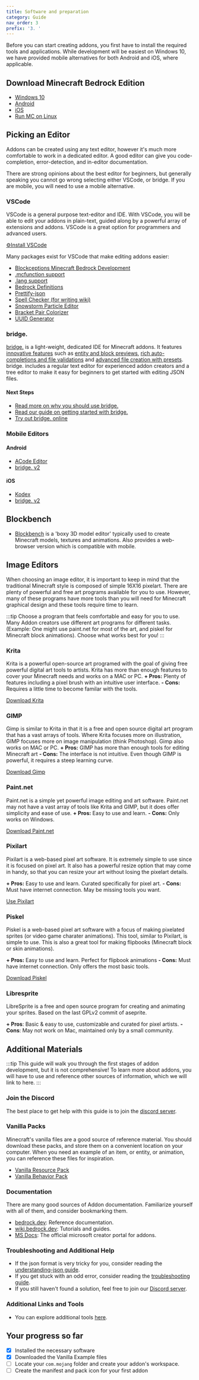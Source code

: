 ```yaml
---
title: Software and preparation
category: Guide
nav_order: 3
prefix: '3. '
---
```


Before you can start creating addons, you first have to install the required tools and applications. While development will be easiest on Windows 10, we have provided mobile alternatives for both Android and iOS, where applicable.

## Download Minecraft Bedrock Edition

-   [Windows 10](https://www.microsoft.com/en-us/p/minecraft-for-windows-10/9nblggh2jhxj?activetab=pivot:overviewtab)
-   [Android](https://play.google.com/store/apps/details?id=com.mojang.minecraftpe&hl=en)
-   [iOS](https://apps.apple.com/us/app/minecraft/id479516143)
-   [Run MC on Linux](https://discord.gg/VJTZ3KaTx6)

## Picking an Editor

Addons can be created using any text editor, however it's much more comfortable to work in a dedicated editor. A good editor can give you code-completion, error-detection, and in-editor documentation.

There are strong opinions about the best editor for beginners, but generally speaking you cannot go wrong selecting either VSCode, or bridge. If you are mobile, you will need to use a mobile alternative.

### VSCode

VSCode is a general purpose text-editor and IDE. With VSCode, you will be able to edit your addons in plain-text, guided along by a powerful array of extensions and addons. VSCode is a great option for programmers and advanced users.

[⚙️Install VSCode](https://code.visualstudio.com/)

<Spoiler title="Configuring VSCode">

Many packages exist for VSCode that make editing addons easier:

-   [Blockceptions Minecraft Bedrock Development](https://marketplace.visualstudio.com/items?itemName=BlockceptionLtd.blockceptionvscodeminecraftbedrockdevelopmentextension)
-   [.mcfunction support](https://marketplace.visualstudio.com/items?itemName=arcensoth.language-mcfunction)
-   [.lang support](https://marketplace.visualstudio.com/items?itemName=zz5840.minecraft-lang-colorizer)
-   [Bedrock Definitions](https://marketplace.visualstudio.com/items?itemName=destruc7i0n.vscode-bedrock-definitions)
-   [Prettify-json](https://marketplace.visualstudio.com/items?itemName=mohsen1.prettify-json)
-   [Spell Checker (for writing wiki)](https://marketplace.visualstudio.com/items?itemName=streetsidesoftware.code-spell-checker)
-   [Snowstorm Particle Editor](https://marketplace.visualstudio.com/items?itemName=JannisX11.snowstorm)
-   [Bracket Pair Colorizer](https://marketplace.visualstudio.com/items?itemName=CoenraadS.bracket-pair-colorizer-2)
-   [UUID Generator](https://marketplace.visualstudio.com/items?itemName=netcorext.uuid-generator)

</Spoiler>

### bridge.

[bridge.](https://bridge-core.app/) is a light-weight, dedicated IDE for Minecraft addons. It features [innovative features](https://bridge-core.app/guide/features/) such as [entity and block previews](https://bridge-core.app/guide/features/index.html#file-previews), [rich auto-completions and file validations](https://bridge-core.app/guide/features/index.html#auto-completions-and-validation) and [advanced file creation with presets](https://bridge-core.app/guide/features/index.html#advanced-file-creation).
bridge. includes a regular text editor for experienced addon creators and a tree editor to make it easy for beginners to get started with editing JSON files.

#### Next Steps
- [Read more on why you should use bridge.](https://bridge-core.app/guide/why-bridge.html)
- [Read our guide on getting started with bridge.](https://bridge-core.app/guide/index.html)
- [Try out bridge. online](https://editor.bridge-core.app/)

### Mobile Editors

#### Android
-  [ACode Editor](https://play.google.com/store/apps/details?id=com.foxdebug.acodefree)
-  [bridge. v2](https://bridge-core.app/)

#### iOS
-  [Kodex](https://apps.apple.com/us/app/kodex/id1038574481)
-  [bridge. v2](https://bridge-core.app/)

## Blockbench

-   [Blockbench](https://blockbench.net/) is a 'boxy 3D model editor' typically used to create Minecraft models, textures and animations. Also provides a web-browser version which is compatible with mobile.

## Image Editors

When choosing an image editor, it is important to keep in mind that the traditional Minecraft style is composed of simple 16X16 pixelart. There are plenty of powerful and free art programs available for you to use. However, many of these programs have more tools than you will need for Minecraft graphical design and these tools require time to learn. 

:::tip
Choose a program that feels comfortable and easy for you to use. Many Addon creators use different art programs for different tasks. (Example: One might use paint․net for most of the art, and piskel for Minecraft block animations). Choose what works best for you! 
:::

### Krita
Krita is a powerful open-source art programed with the goal of giving free powerful digital art tools to artists. Krita has more than enough features to cover your Minecraft needs and works on a MAC or PC.
**+ Pros:** Plenty of features including a pixel brush with an intuitive user interface.
**- Cons:** Requires a little time to become familar with the tools.

[Download Krita](https://krita.org/en/) 

### GIMP
Gimp is similar to Krita in that it is a free and open source digital art program that has a vast arrays of tools. Where Krita focuses more on illustration, GIMP focuses more on image manipulation (think Photoshop). Gimp also works on MAC or PC.
**+ Pros:** GIMP has more than enough tools for editing Minecraft art
**- Cons:** The interface is not intuitive. Even though GIMP is powerful, it requires a steep learning curve.

[Download Gimp](https://www.gimp.org/)

### Paint․net
Paint․net is a simple yet powerful image editing and art software. Paint․net may not have a vast array of tools like Krita and GIMP, but it does offer simplicity and ease of use. 
**+ Pros:** Easy to use and learn.
**- Cons:** Only works on Windows. 

[Download Paint.net](https://www.getpaint.net)

### Pixilart
Pixilart is a web-based pixel art software. It is extremely simple to use since it is focused on pixel art. It also has a powerful resize option that may come in handy, so that you can resize your art without losing the pixelart details.

**+ Pros:** Easy to use and learn. Curated specifically for pixel art.
**- Cons:** Must have internet connection. May be missing tools you want.

[Use Pixilart](https://www.pixilart.com/)

### Piskel
Piskel is a web-based pixel art software with a focus of making pixelated sprites (or video game charater animations). This tool, similar to Pixilart, is simple to use. This is also a great tool for making flipbooks (Minecraft block or skin animations).

**+ Pros:** Easy to use and learn. Perfect for flipbook animations
**- Cons:** Must have internet connection. Only offers the most basic tools.

[Download Piskel](https://www.piskelapp.com/)

### Libresprite

LibreSprite is a free and open source program for creating and animating your sprites. Based on the last GPLv2 commit of aseprite.

**+ Pros**: Basic & easy to use, customizable and curated for pixel artists.
**- Cons**: May not work on Mac, maintained only by a small community.

## Additional Materials

:::tip
This guide will walk you through the first stages of addon development, but it is not comprehensive! To learn more about addons, you will have to use and reference other sources of information, which we will link to here.
:::

### Join the Discord

The best place to get help with this guide is to join the [discord server](/discord).

### Vanilla Packs

Minecraft's vanilla files are a good source of reference material. You should download these packs, and store them on a convenient location on your computer. When you need an example of an item, or entity, or animation, you can reference these files for inspiration.

-   [Vanilla Resource Pack](https://aka.ms/resourcepacktemplate)
-   [Vanilla Behavior Pack](https://aka.ms/behaviorpacktemplate)

### Documentation

There are many good sources of Addon documentation. Familiarize yourself with all of them, and consider bookmarking them.

-   [bedrock.dev](https://bedrock.dev/): Reference documentation.
-   [wiki.bedrock.dev](https://wiki.bedrock.dev/): Tutorials and guides.
-   [MS Docs](https://docs.microsoft.com/en-us/minecraft/creator/): The official microsoft creator portal for addons.

### Troubleshooting and Additional Help

-   If the json format is very tricky for you, consider reading the [understanding-json guide](/guide/understanding-json).
-   If you get stuck with an odd error, consider reading the [troubleshooting guide](/guide/troubleshooting).
-   If you still haven't found a solution, feel free to join our [Discord server](/discord).

### Additional Links and Tools

-   You can explore additional tools [here](/meta/useful-links).

## Your progress so far

<Checklist>

-   [x] Installed the necessary software
-   [x] Downloaded the Vanilla Example files
-   [ ] Locate your `com.mojang` folder and create your addon's workspace.
-   [ ] Create the manifest and pack icon for your first addon

</Checklist>
